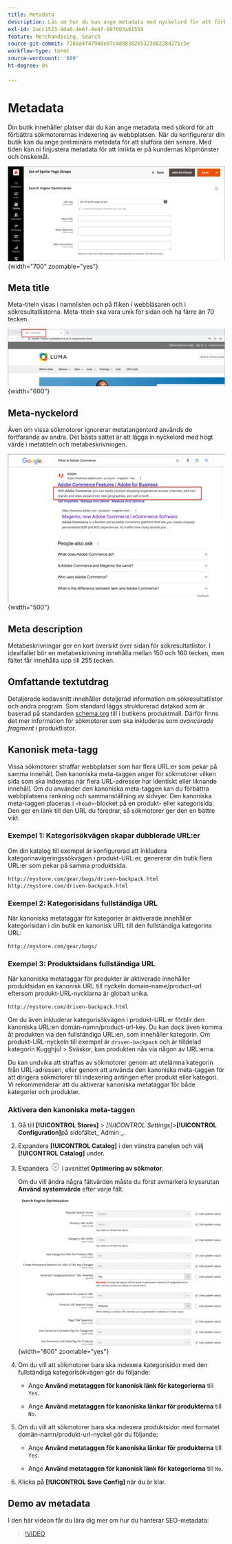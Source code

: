 ```yaml
---
title: Metadata
description: Läs om hur du kan ange metadata med nyckelord för att förbättra det sätt på vilket sökmotorer indexerar din Commerce-webbplats.
exl-id: 2acc1523-9da6-4e6f-8e4f-607603a61559
feature: Merchandising, Search
source-git-commit: 7288a4f47940e07c4d083826532308228d271c5e
workflow-type: tm+mt
source-wordcount: '669'
ht-degree: 0%

---
```


# Metadata

Din butik innehåller platser där du kan ange metadata med sökord för att förbättra sökmotorernas indexering av webbplatsen. När du konfigurerar din butik kan du ange preliminära metadata för att slutföra den senare. Med tiden kan ni finjustera metadata för att inrikta er på kundernas köpmönster och önskemål.

![Produktinställningar - sökmotoroptimering](./assets/product-basic-settings-search-engine-optimization-yoga-strap.png){width="700" zoomable="yes"}

## Meta title

Meta-titeln visas i namnlisten och på fliken i webbläsaren och i sökresultatlistorna. Meta-titeln ska vara unik för sidan och ha färre än 70 tecken.

![Exempelarkiv - metarubrik](./assets/storefront-home-page-meta-title.png){width="600"}

## Meta-nyckelord

Även om vissa sökmotorer ignorerar metatangentord används de fortfarande av andra. Det bästa sättet är att lägga in nyckelord med högt värde i metatiteln och metabeskrivningen.

![Webbläsarsökning - metannyckelord](./assets/storefront-meta-description.png){width="500"}

## Meta description

Metabeskrivningar ger en kort översikt över sidan för sökresultatlistor. I idealfallet bör en metabeskrivning innehålla mellan 150 och 160 tecken, men fältet får innehålla upp till 255 tecken.

## Omfattande textutdrag

Detaljerade kodavsnitt innehåller detaljerad information om sökresultatlistor och andra program. Som standard läggs strukturerad datakod som är baserad på standarden [schema.org][1] till i butikens produktmall. Därför finns det mer information för sökmotorer som ska inkluderas som _avancerade fragment_ i produktlistor.

## Kanonisk meta-tagg

Vissa sökmotorer straffar webbplatser som har flera URL:er som pekar på samma innehåll. Den kanoniska meta-taggen anger för sökmotorer vilken sida som ska indexeras när flera URL-adresser har identiskt eller liknande innehåll. Om du använder den kanoniska meta-taggen kan du förbättra webbplatsens rankning och sammanställning av sidvyer. Den kanoniska meta-taggen placeras i `<head>`-blocket på en produkt- eller kategorisida. Den ger en länk till den URL du föredrar, så sökmotorer ger den en bättre vikt.

### Exempel 1: Kategorisökvägen skapar dubblerade URL:er

Om din katalog till exempel är konfigurerad att inkludera kategorinavigeringssökvägen i produkt-URL:er, genererar din butik flera URL:er som pekar på samma produktsida.

    http://mystore.com/gear/bags/driven-backpack.html
    http://mystore.com/driven-backpack.html

### Exempel 2: Kategorisidans fullständiga URL

När kanoniska metataggar för kategorier är aktiverade innehåller kategorisidan i din butik en kanonisk URL till den fullständiga kategorins URL:

    http://mystore.com/gear/bags/

### Exempel 3: Produktsidans fullständiga URL

När kanoniska metataggar för produkter är aktiverade innehåller produktsidan en kanonisk URL till nyckeln domain-name/product-url eftersom produkt-URL-nycklarna är globalt unika.

    http://mystore.com/driven-backpack.html

Om du även inkluderar kategorisökvägen i produkt-URL:er förblir den kanoniska URL:en domän-namn/product-url-key. Du kan dock även komma åt produkten via den fullständiga URL:en, som innehåller kategorin. Om produkt-URL-nyckeln till exempel är `driven-backpack` och är tilldelad kategorin Kugghjul > Sväskor, kan produkten nås via någon av URL:erna.

Du kan undvika att straffas av sökmotorer genom att utelämna kategorin från URL-adressen, eller genom att använda den kanoniska meta-taggen för att dirigera sökmotorer till indexering antingen efter produkt eller kategori. Vi rekommenderar att du aktiverar kanoniska metataggar för både kategorier och produkter.

### Aktivera den kanoniska meta-taggen

1. Gå till **[!UICONTROL Stores]** > _[!UICONTROL Settings]_>**[!UICONTROL Configuration]**&#x200B;på sidofältet_ Admin _.

1. Expandera **[!UICONTROL Catalog]** i den vänstra panelen och välj **[!UICONTROL Catalog]** under.

1. Expandera ![Expansionsväljaren](../assets/icon-display-expand.png) i avsnittet **Optimering av sökmotor**.

   Om du vill ändra några fältvärden måste du först avmarkera kryssrutan **Använd systemvärde** efter varje fält.

   ![Katalogkonfiguration - sökmotoroptimering](../configuration-reference/catalog/assets/catalog-search-engine-optimization.png){width="600" zoomable="yes"}

1. Om du vill att sökmotorer bara ska indexera kategorisidor med den fullständiga kategorisökvägen gör du följande:

   - Ange **Använd metataggen för kanonisk länk för kategorierna** till `Yes`.

   - Ange **Använd metataggen för kanoniska länkar för produkterna** till `No`.

1. Om du vill att sökmotorer bara ska indexera produktsidor med formatet domän-namn/produkt-url-nyckel gör du följande:

   - Ange **Använd metataggen för kanoniska länkar för produkterna** till `Yes`.

   - Ange **Använd metataggen för kanonisk länk för kategorierna** till `No`.

1. Klicka på **[!UICONTROL Save Config]** när du är klar.

## Demo av metadata

I den här videon får du lära dig mer om hur du hanterar SEO-metadata:

>[!VIDEO](https://video.tv.adobe.com/v/343750?quality=12&learn=on)

[1]: https://schema.org/
